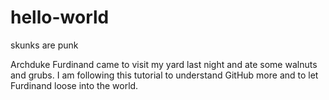 # hello-world
skunks are punk

Archduke Furdinand came to visit my yard last night and ate some walnuts and grubs.
I am following this tutorial to understand GitHub more and to let Furdinand loose into the world.
